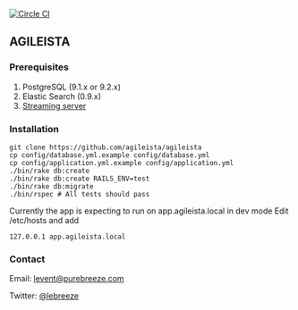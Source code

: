[![Circle CI](https://circleci.com/gh/levent/agileista.svg?style=svg)](https://circleci.com/gh/levent/agileista)

## AGILEISTA

### Prerequisites

1. PostgreSQL (9.1.x or 9.2.x)
2. Elastic Search (0.9.x)
3. [Streaming server](https://github.com/agileista/pubsub-server)

### Installation

```
git clone https://github.com/agileista/agileista
cp config/database.yml.example config/database.yml
cp config/application.yml.example config/application.yml
./bin/rake db:create
./bin/rake db:create RAILS_ENV=test
./bin/rake db:migrate
./bin/rspec # All tests should pass
```

Currently the app is expecting to run on app.agileista.local in dev mode
Edit /etc/hosts and add

```
127.0.0.1 app.agileista.local
```

### Contact

Email: [levent@purebreeze.com](mailto:levent@purebreeze.com)

Twitter: [@lebreeze](http://twitter.com/lebreeze)
